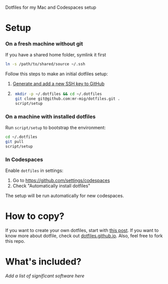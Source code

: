 Dotfiles for my Mac and Codespaces setup

# Setup

### On a fresh machine without git
If you have a shared home folder, symlink it first
```bash
ln -s /path/to/shared/source ~/.ssh
```

Follow this steps to make an initial dotfiles setup:
1. [Generate and add a new SSH key to GitHub](https://docs.github.com/en/authentication/connecting-to-github-with-ssh/adding-a-new-ssh-key-to-your-github-account)
2. ```bash
    mkdir -p ~/.dotfiles && cd ~/.dotfiles
    git clone git@github.com:mr-mig/dotfiles.git .
    script/setup
    ```


### On a machine with installed dotfiles

Run `script/setup` to bootstrap the environment:

```bash
cd ~/.dotfiles
git pull
script/setup
```

### In Codespaces
Enable `dotfiles` in settings: 
1. Go to https://github.com/settings/codespaces
2. Check "Automatically install dotfiles"

The setup will be run automatically for new codespaces.

# How to copy?
If you want to create your own dotfiles, start with [this post](https://driesvints.com/blog/getting-started-with-dotfiles/). 
If you want to know more about dotfile, check out [dotfiles.github.io](https://dotfiles.github.io/).
Also, feel free to fork this repo.

# What's included?
_Add a list of significant software here_
